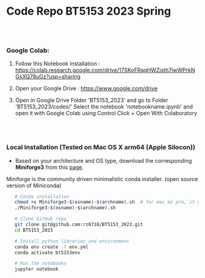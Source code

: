 # Code Repo BT5153 2023 Spring


<br><br>


### Google Colab:

1. Follow this Notebook installation :
https://colab.research.google.com/drive/17SKoFRagHWZisth7iwWPrkNGsXQ78uGz?usp=sharing

2. Open your Google Drive :
https://www.google.com/drive

3. Open in Google Drive Folder 'BT5153_2023' and go to Folder 'BT5153_2023/codes/'
Select the notebook 'notebookname.ipynb' and open it with Google Colab using Control Click + Open With Colaboratory


<br><br>


### Local Installation (Tested on Mac OS X arm64 (Apple Silocon))


* Based on your architecture and OS type, download the corresponding **Miniforge3** from this [page](https://github.com/conda-forge/miniforge). 

Miniforge is the community driven minimalistic conda installer. (open source version of Miniconda)

```sh
   # Conda installation
   chmod +x Miniforge3-$(osname)-$(archname).sh  # for mac m1 pro, it would be Miniforge3-MacOSX-arm64.sh
   ./Miniforge3-$(osname)-$(archname).sh

   # Clone GitHub repo
   git clone git@github.com:rz0718/BT5153_2023.git
   cd BT5153_2023

   # Install python libraries and environment
   conda env create -f env.yml
   conda activate bt5153env

   # Run the notebooks
   jupyter notebook
   ```
